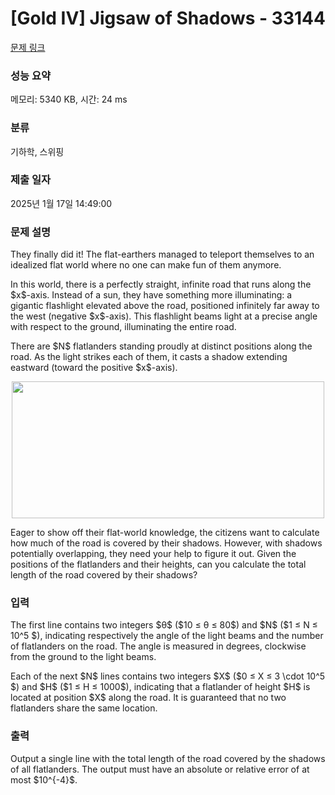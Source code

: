 # [Gold IV] Jigsaw of Shadows - 33144 

[문제 링크](https://www.acmicpc.net/problem/33144) 

### 성능 요약

메모리: 5340 KB, 시간: 24 ms

### 분류

기하학, 스위핑

### 제출 일자

2025년 1월 17일 14:49:00

### 문제 설명

<p>They finally did it! The flat-earthers managed to teleport themselves to an idealized flat world where no one can make fun of them anymore.</p>

<p>In this world, there is a perfectly straight, infinite road that runs along the $x$-axis. Instead of a sun, they have something more illuminating: a gigantic flashlight elevated above the road, positioned infinitely far away to the west (negative $x$-axis). This flashlight beams light at a precise angle with respect to the ground, illuminating the entire road.</p>

<p>There are $N$ flatlanders standing proudly at distinct positions along the road. As the light strikes each of them, it casts a shadow extending eastward (toward the positive $x$-axis).</p>

<p style="text-align: center;"><img alt="" src="" style="width: 500px; height: 219px;"></p>

<p>Eager to show off their flat-world knowledge, the citizens want to calculate how much of the road is covered by their shadows. However, with shadows potentially overlapping, they need your help to figure it out. Given the positions of the flatlanders and their heights, can you calculate the total length of the road covered by their shadows?</p>

### 입력 

 <p>The first line contains two integers $θ$ ($10 ≤ θ ≤ 80$) and $N$ ($1 ≤ N ≤ 10^5 $), indicating respectively the angle of the light beams and the number of flatlanders on the road. The angle is measured in degrees, clockwise from the ground to the light beams.</p>

<p>Each of the next $N$ lines contains two integers $X$ ($0 ≤ X ≤ 3 \cdot 10^5 $) and $H$ ($1 ≤ H ≤ 1000$), indicating that a flatlander of height $H$ is located at position $X$ along the road. It is guaranteed that no two flatlanders share the same location.</p>

### 출력 

 <p>Output a single line with the total length of the road covered by the shadows of all flatlanders. The output must have an absolute or relative error of at most $10^{-4}$.</p>

